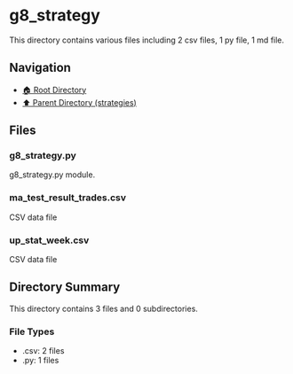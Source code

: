 # g8_strategy

This directory contains various files including 2 csv files, 1 py file, 1 md file.

## Navigation

* [🏠 Root Directory](/backtest/strategies/g8_strategy/../backtest/strategies/g8_strategy/../backtest/strategies/g8_strategy/..README.md)
* [⬆️ Parent Directory (strategies)](../README.md)

## Files

### g8_strategy.py

g8_strategy.py module.

### ma_test_result_trades.csv

CSV data file

### up_stat_week.csv

CSV data file

## Directory Summary

This directory contains 3 files and 0 subdirectories.

### File Types

* .csv: 2 files
* .py: 1 files

